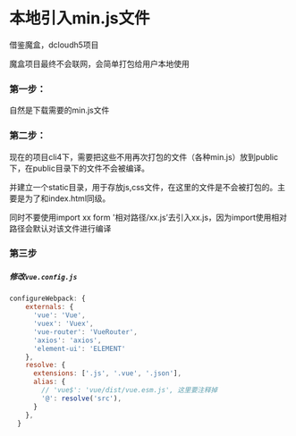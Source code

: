 # 本地引入min.js文件

借鉴魔盒，dcloudh5项目

魔盒项目最终不会联网，会简单打包给用户本地使用

### 第一步：

自然是下载需要的min.js文件

### 第二步：

现在的项目cli4下，需要把这些不用再次打包的文件（各种min.js）放到public下，在public目录下的文件不会被编译。

并建立一个static目录，用于存放js,css文件，在这里的文件是不会被打包的。主要是为了和index.html同级。

同时不要使用import xx form '相对路径/xx.js’去引入xx.js，因为import使用相对路径会默认对该文件进行编译

### 第三步

##### 修改`vue.config.js`

```js
configureWebpack: {
    externals: {
      'vue': 'Vue',
      'vuex': 'Vuex',
      'vue-router': 'VueRouter',
      'axios': 'axios',
      'element-ui': 'ELEMENT'
    },
    resolve: {
      extensions: ['.js', '.vue', '.json'],
      alias: {
        // 'vue$': 'vue/dist/vue.esm.js', 这里要注释掉
        '@': resolve('src'),
      }
    },
  }
```









